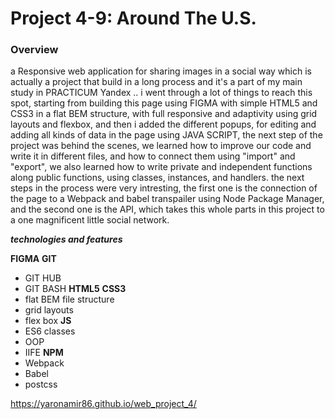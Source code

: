 # Project 4-9: Around The U.S.

### Overview




a Responsive web application for sharing images in a social way which is actually a project that build in a long process and it's a part of my main study in PRACTICUM Yandex .. i went through a lot of things to reach this spot, starting from building this page using FIGMA with simple HTML5 and CSS3 in a flat BEM structure, with full responsive and adaptivity using grid layouts and flexbox, and then i added the  different popups, for editing and adding all kinds of data in the page using JAVA SCRIPT, the next step of the project was behind the scenes, we learned how to improve our code and write it in different files, and how to connect them using "import" and "export", we also learned how to write private and independent functions along public functions, using classes, instances, and handlers.
 the next steps in the process were very intresting, the first one is the connection of the page to a Webpack and babel transpailer using Node Package Manager, and the second one is the API, which takes this whole parts in this project to a one magnificent little social network. 

 ***technologies and features***

 **FIGMA**
 **GIT**
  - GIT HUB
  - GIT BASH
 **HTML5**
 **CSS3**
  - flat BEM file structure
  - grid layouts
  - flex box
 **JS** 
  - ES6 classes
  - OOP 
  - IIFE 
 **NPM**
  - Webpack
  - Babel
  - postcss

 https://yaronamir86.github.io/web_project_4/
